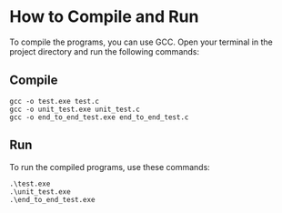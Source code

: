 # How to Compile and Run

To compile the programs, you can use GCC. Open your terminal in the project directory and run the following commands:

## Compile

```shell
gcc -o test.exe test.c
gcc -o unit_test.exe unit_test.c
gcc -o end_to_end_test.exe end_to_end_test.c
```

## Run

To run the compiled programs, use these commands:

```shell
.\test.exe
.\unit_test.exe
.\end_to_end_test.exe
```